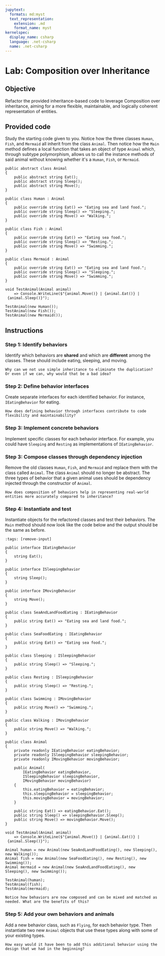 ```yaml
---
jupytext:
  formats: md:myst
  text_representation:
    extension: .md
    format_name: myst
kernelspec:
  display_name: csharp
  language: .net-csharp
  name: .net-csharp
---
```


# Lab: Composition over Inheritance

## Objective

Refactor the provided inheritance-based code to leverage Composition over inheritance, aiming for a more flexible, maintainable, and logically coherent representation of entities.


## Provided code

Study the starting code given to you.
Notice how the three classes `Human`, `Fish`, and `Mermaid` all inherit from the class `Animal`.
Then notice how the `Main` method defines a local function that takes an object of type `Animal` which, through subtype polymorphism, allows us to call the instance methods of said animal without knowing whether it's a `Human`, `Fish`, or `Mermaid`.

```{code-cell}
public abstract class Animal
{
    public abstract string Eat();
    public abstract string Sleep();
    public abstract string Move();
}
```

```{code-cell}
public class Human : Animal
{
    public override string Eat() => "Eating sea and land food.";
    public override string Sleep() => "Sleeping.";
    public override string Move() => "Walking.";
}
```

```{code-cell}
public class Fish : Animal
{
    public override string Eat() => "Eating sea food.";
    public override string Sleep() => "Resting.";
    public override string Move() => "Swimming.";
}
```

```{code-cell}
public class Mermaid : Animal
{
    public override string Eat() => "Eating sea and land food.";
    public override string Sleep() => "Sleeping.";
    public override string Move() => "Swimming.";
}
```

```{code-cell}
void TestAnimal(Animal animal)
    => Console.WriteLine($"{animal.Move()} | {animal.Eat()} | {animal.Sleep()}");

TestAnimal(new Human());
TestAnimal(new Fish());
TestAnimal(new Mermaid());
```


## Instructions

### Step 1: Identify behaviors

Identify which behaviors are **shared** and which are **different** among the classes. These should include eating, sleeping, and moving.

```{admonition} 🤔 Reflection
Why can we not use simple inheritance to eliminate the duplication?
Or even if we can, why would that be a bad idea?
```

### Step 2: Define behavior interfaces

Create separate interfaces for each identified behavior. For instance, `IEatingBehavior` for eating.

```{admonition} 🤔 Reflection
How does defining behavior through interfaces contribute to code flexibility and maintainability?
```

### Step 3: Implement concrete behaviors

Implement specific classes for each behavior interface. For example, you could have `Sleeping` and `Resting` as implementations of `IEatingBehavior`.

### Step 3: Compose classes through dependency injection

Remove the old classes `Human`, `Fish`, and `Mermaid` and replace them with the class called `Animal`.
The class `Animal` should no longer be abstract.
The three types of behavior that a given animal uses should be dependency injected through the constructor of `Animal`.

```{admonition} 🤔 Reflection
How does composition of behaviors help in representing real-world entities more accurately compared to inheritance?
```

### Step 4: Instantiate and test

Instantiate objects for the refactored classes and test their behaviors.
The `Main` method should now look like the code below and the output should be the same as before.

```{code-cell}
:tags: [remove-input]

public interface IEatingBehavior
{
    string Eat();
}

public interface ISleepingBehavior
{
    string Sleep();
}

public interface IMovingBehavior
{
    string Move();
}

public class SeaAndLandFoodEating : IEatingBehavior
{
    public string Eat() => "Eating sea and land food.";
}

public class SeaFoodEating : IEatingBehavior
{
    public string Eat() => "Eating sea food.";
}

public class Sleeping : ISleepingBehavior
{
    public string Sleep() => "Sleeping.";
}

public class Resting : ISleepingBehavior
{
    public string Sleep() => "Resting.";
}

public class Swimming : IMovingBehavior
{
    public string Move() => "Swimming.";
}

public class Walking : IMovingBehavior
{
    public string Move() => "Walking.";
}

public class Animal
{
    private readonly IEatingBehavior eatingBehavior;
    private readonly ISleepingBehavior sleepingBehavior;
    private readonly IMovingBehavior movingBehavior;

    public Animal(
        IEatingBehavior eatingBehavior,
        ISleepingBehavior sleepingBehavior,
        IMovingBehavior movingBehavior)
    {
        this.eatingBehavior = eatingBehavior;
        this.sleepingBehavior = sleepingBehavior;
        this.movingBehavior = movingBehavior;
    }

    public string Eat() => eatingBehavior.Eat();
    public string Sleep() => sleepingBehavior.Sleep();
    public string Move() => movingBehavior.Move();
}

void TestAnimal(Animal animal)
    => Console.WriteLine($"{animal.Move()} | {animal.Eat()} | {animal.Sleep()}");
```

```{code-cell}
Animal human = new Animal(new SeaAndLandFoodEating(), new Sleeping(), new Walking());
Animal fish = new Animal(new SeaFoodEating(), new Resting(), new Swimming());
Animal mermaid = new Animal(new SeaAndLandFoodEating(), new Sleeping(), new Swimming());

TestAnimal(human);
TestAnimal(fish);
TestAnimal(mermaid);
```

```{admonition} 🤔 Reflection
Notice how behaviors are now composed and can be mixed and matched as needed. What are the benefits of this?
```

### Step 5: Add your own behaviors and animals

Add a new behavior class, such as `Flying`, for each behavior type.
Then instantiate two new `Animal` objects that use these types along with some of your existing types.

```{admonition} 🤔 Reflection
How easy would it have been to add this additional behavior using the design that we had in the beginning?
```



